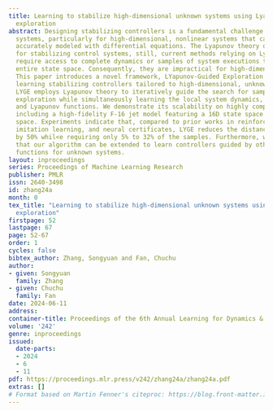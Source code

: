 ```yaml
---
title: Learning to stabilize high-dimensional unknown systems using Lyapunov-guided
  exploration
abstract: Designing stabilizing controllers is a fundamental challenge in autonomous
  systems, particularly for high-dimensional, nonlinear systems that can hardly be
  accurately modeled with differential equations. The Lyapunov theory offers a solution
  for stabilizing control systems, still, current methods relying on Lyapunov functions
  require access to complete dynamics or samples of system executions throughout the
  entire state space. Consequently, they are impractical for high-dimensional systems.
  This paper introduces a novel framework, LYapunov-Guided Exploration (LYGE), for
  learning stabilizing controllers tailored to high-dimensional, unknown systems.
  LYGE employs Lyapunov theory to iteratively guide the search for samples during
  exploration while simultaneously learning the local system dynamics, control policy,
  and Lyapunov functions. We demonstrate its scalability on highly complex systems,
  including a high-fidelity F-16 jet model featuring a 16D state space and a 4D input
  space. Experiments indicate that, compared to prior works in reinforcement learning,
  imitation learning, and neural certificates, LYGE reduces the distance to the goal
  by 50% whil<e requiring only 5% to 32% of the samples. Furthermore, we demonstrate
  that our algorithm can be extended to learn controllers guided by other certificate
  functions for unknown systems.
layout: inproceedings
series: Proceedings of Machine Learning Research
publisher: PMLR
issn: 2640-3498
id: zhang24a
month: 0
tex_title: "Learning to stabilize high-dimensional unknown systems using {L}yapunov-guided
  exploration"
firstpage: 52
lastpage: 67
page: 52-67
order: 1
cycles: false
bibtex_author: Zhang, Songyuan and Fan, Chuchu
author:
- given: Songyuan
  family: Zhang
- given: Chuchu
  family: Fan
date: 2024-06-11
address:
container-title: Proceedings of the 6th Annual Learning for Dynamics & Control Conference
volume: '242'
genre: inproceedings
issued:
  date-parts:
  - 2024
  - 6
  - 11
pdf: https://proceedings.mlr.press/v242/zhang24a/zhang24a.pdf
extras: []
# Format based on Martin Fenner's citeproc: https://blog.front-matter.io/posts/citeproc-yaml-for-bibliographies/
---
```

